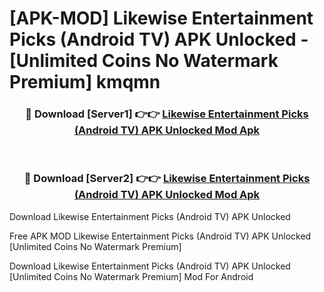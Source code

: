 # [APK-MOD] Likewise  Entertainment Picks (Android TV) APK Unlocked - [Unlimited Coins No Watermark Premium] kmqmn



<div align="center">
<h3>🔴 Download [Server1] 👉👉 <a href="https://momento.my/?title=Likewise__Entertainment_Picks_(Android_TV)_APK_Unlocked">Likewise  Entertainment Picks (Android TV) APK Unlocked Mod Apk</a></h3><br>

<h3>🔴 Download [Server2] 👉👉 <a href="https://momento.my/?title=Likewise__Entertainment_Picks_(Android_TV)_APK_Unlocked">Likewise  Entertainment Picks (Android TV) APK Unlocked Mod Apk</a></h3>
</div>



Download Likewise  Entertainment Picks (Android TV) APK Unlocked 

Free APK MOD Likewise  Entertainment Picks (Android TV) APK Unlocked [Unlimited Coins No Watermark Premium]

Download Likewise  Entertainment Picks (Android TV) APK Unlocked [Unlimited Coins No Watermark Premium] Mod For Android
